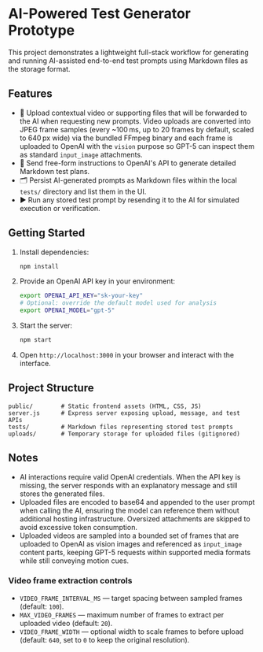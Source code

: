 # AI-Powered Test Generator Prototype

This project demonstrates a lightweight full-stack workflow for generating and running AI-assisted end-to-end test prompts using Markdown files as the storage format.

## Features

- 📁 Upload contextual video or supporting files that will be forwarded to the AI when requesting new prompts. Video uploads are
  converted into JPEG frame samples (every ~100 ms, up to 20 frames by default, scaled to 640 px wide) via the bundled FFmpeg
  binary and each frame is uploaded to OpenAI with the `vision` purpose so GPT-5 can inspect them as standard `input_image`
  attachments.
- 💬 Send free-form instructions to OpenAI's API to generate detailed Markdown test plans.
- 🗂️ Persist AI-generated prompts as Markdown files within the local `tests/` directory and list them in the UI.
- ▶️ Run any stored test prompt by resending it to the AI for simulated execution or verification.

## Getting Started

1. Install dependencies:
   ```bash
   npm install
   ```
2. Provide an OpenAI API key in your environment:
   ```bash
   export OPENAI_API_KEY="sk-your-key"
   # Optional: override the default model used for analysis
   export OPENAI_MODEL="gpt-5"
   ```
3. Start the server:
   ```bash
   npm start
   ```
4. Open `http://localhost:3000` in your browser and interact with the interface.

## Project Structure

```
public/        # Static frontend assets (HTML, CSS, JS)
server.js      # Express server exposing upload, message, and test APIs
tests/         # Markdown files representing stored test prompts
uploads/       # Temporary storage for uploaded files (gitignored)
```

## Notes

- AI interactions require valid OpenAI credentials. When the API key is missing, the server responds with an explanatory message and still stores the generated files.
- Uploaded files are encoded to base64 and appended to the user prompt when calling the AI, ensuring the model can reference them without additional hosting infrastructure. Oversized attachments are skipped to avoid excessive token consumption.
- Uploaded videos are sampled into a bounded set of frames that are uploaded to OpenAI as vision images and referenced as `input_image` content parts, keeping GPT-5 requests within supported media formats while still conveying motion cues.

### Video frame extraction controls

- `VIDEO_FRAME_INTERVAL_MS` — target spacing between sampled frames (default: `100`).
- `MAX_VIDEO_FRAMES` — maximum number of frames to extract per uploaded video (default: `20`).
- `VIDEO_FRAME_WIDTH` — optional width to scale frames to before upload (default: `640`, set to `0` to keep the original resolution).
